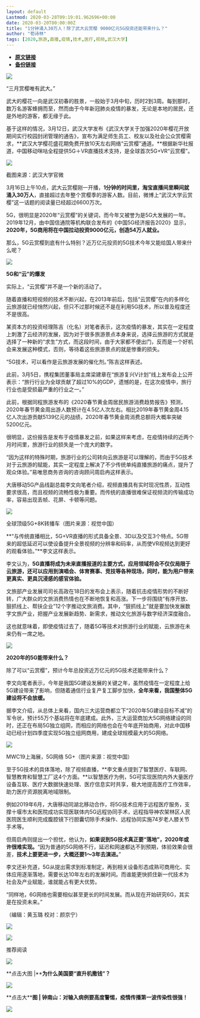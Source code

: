 ```yaml
---
layout: default
Lastmod: 2020-03-28T09:19:01.962696+00:00
date: 2020-03-20T00:00:00Z
title: "1分钟涌入30万人！除了武大云赏樱 9000亿元5G投资还能带来什么？"
author: "荀诗林"
tags: [2020,旅游,直播,疫情,技术,医疗,视频,武汉大学]
---
```


* [**原文链接**](https://mp.weixin.qq.com/s/Kd1Z3l3c930sFqT6tBJXXg)
* [**备份链接**](http://archive.is/pcop6)


  

![](/images/post/5fdb3f87f44cf8ae08d41ad1e0b84841.jpg)

“三月赏樱唯有武大。”

武大的樱花一向是武汉初春的胜景，一般始于3月中旬，历时2到3周。每到那时，数万名游客蜂拥而至，然而由于今年新冠肺炎疫情的暴发，无论是本地的居民，还是外地的游客，都无缘于此。

基于这样的情况，3月12日，武汉大学发布《武汉大学关于加强2020年樱花开放期间实行校园封闭管理的通告》，宣布为满足师生员工、校友以及社会公众赏樱需求，**武汉大学樱花盛花期免费开放10天左右网络“云赏樱”通道。**根据新华社报道，中国移动咪咕全程提供5G＋VR直播技术支持，是全球首次5G+VR“云赏樱”。

![](/images/post/cef75c889f1ae878b7272fad20155ccc.jpg)

截图来源：武汉大学官微

3月16日上午10点，武大云赏樱刚一开播，**1分钟的时间里，淘宝直播间里瞬间就涌入30万人**，直接超过去年整个赏樱季的游客人数。目前，微博上“武汉大学云赏樱”这一话题的阅读量已经超过6600万次。

5G，很明显是2020年“云赏樱”的关键词，而今年又被誉为是5G大发展的一年。2019年12月，由中国信通院等机构联合发布的《中国5G经济报告2020》显示，**2020年，5G商用将在中国拉动投资9000亿元，创造54万人就业。**

那么，5G云赏樱到底有什么特别？近万亿元投资的5G技术今年又能给国人带来什么呢？

![](/images/post/bc3576ff279d80264ac4f6d7a60432f9.jpg)

**5G和“云”的爆发**

实际上，“云赏樱”并不是一个新的活动了。

随着直播和短视频的技术不断兴起，在2013年前后，包括“云赏樱”在内的多样化云旅游就已经悄然兴起，但只不过那时候还不是在利用5G技术，所以普及程度还不是很高。

某资本方的投资经理陈吉（化名）对笔者表示，这次疫情的暴发，其实在一定程度上刺激了云经济的发展，因为对于很多旅游景点本身来说，选择云旅游的方式就是选择了一种新的“求生”方式，而这段时间，由于大家都不便出门，反而是一个好机会来发展这种模式，否则，等待着这些旅游景点的就是惨重的损失。

“5G技术，可以看作是云旅游发展的催化剂。”陈吉这样表述。

此前，3月5日，携程集团董事局主席梁建章在“旅游复兴V计划”线上发布会上公开表示：“旅行行业为全球贡献了超过10%的GDP，遗憾的是，在这次疫情中，旅行行业也是受损最严重的行业之一。”

此前，根据同程旅游发布的《2020春节黄金周居民旅游消费趋势报告》预测，2020年春节黄金周出游人数预计在4.5亿人次左右。相比2019年春节黄金周4.15亿人次出游贡献5139亿元的战绩，2020年春节黄金周消费总额将大概率突破5200亿元。

很明显，这份报告是发布于疫情暴发之前，如果这样来考虑，在疫情持续的近两个月时间里，旅游行业的损失是一个庞大的数字。

“因为这样的特殊时期，旅游行业的公司转向云旅游是可以理解的，而由于5G技术对于云旅游的赋能，其实一定程度上解决了不少传统单纯直播旅游的痛点，提升了观众体验。”易唯思商务咨询的咨询顾问周启冉这样表示。

大唐移动5G产品线副总裁李文向笔者介绍，视频直播具有实时现况性质，互动性要求很高，而且视频的流畅性极为重要。而传统的直播很难保证视频流的传输成功率，容易出现丢帧、花屏、卡顿等问题。

![](/images/post/e5da5184077b80a5d7943a7ba7710221.jpg)

全球顶级5G+8K转播车（图片来源：视觉中国）

**“与传统直播相比，5G+VR直播的形式具备全景、3D以及交互3个特点。5G带来的超低延迟可以使设备提升全景视频的分辨率和码率，从而使VR视频达到更好的观看体验。”**李文这样表示。

李文认为，**5G直播将成为未来直播报道的主要方式，应用领域将会不仅仅局限于云旅游，还可以应用到演唱会、体育赛事、竞技等各种现场，同时，能为用户带来更真实、更具沉浸感的感官体验。**

文旅部产业发展司司长高政在18日的发布会上表示，随着抗击疫情形势的不断好转，广大群众的文旅消费热情也在不断地恢复和高涨。下一步将围绕“有序开放、狠抓线上、帮扶企业”12个字推动文旅消费。其中，“狠抓线上”就是要加快发展数字文旅产业，把握产业发展新趋势、新需求，推动文化旅游与数字经济深度融合。

这也就意味着，即使疫情过去了，随着5G等技术对旅游行业的赋能，云旅游在未来仍有一席之地。

![](/images/post/bc3576ff279d80264ac4f6d7a60432f9.jpg)

**2020年的5G能带来什么？**

除了可以“云赏樱”，预计今年总投资近万亿元的5G技术还能带来什么？

李文向笔者表示，今年是我国5G建设发展的关键之年，虽然疫情在一定程度上给5G建设带来了影响，但随着通信行业复产复工脚步加快，**全年来看，我国整体5G建设将不会放缓。**

据李文介绍，从总体上来看，国内三大运营商都立下“2020年5G建设目标不减”的军令状，预计55万个基站将在年底建成。此外，三大运营商加大5G网络建设的同时，还正在布局5G独立组网，而相应的网络也会在今年底开始商用，对此中国移动已经计划四季度实现5G独立组网商用，建成全球规模最大的5G网络。

![](/images/post/9b30d734866fb4fe95ac394c63d058bb.jpg)

MWC19上海展，5G网络 5G+（图片来源：视觉中国）

至于5G技术的具体落地，除了视频直播，**李文重点提到了智慧医疗、车联网、智慧教育和智慧工厂这4个方面。**以智慧医疗为例，5G可实现医院内外大量医疗设备互联、医疗大数据快速处理、医疗信息实时共享，极大地提高医疗工作效率，助力医疗资源脱离地域限制。

例如2019年6月，大唐移动同湖北移动合作，将5G技术应用于远程医疗服务，支撑十堰市太和医院成功实现医联体内5G远程协同手术，远程指导神农架林区人民医院医生顺利完成腹腔镜下行胆囊切除手术操作、远程协同实施74岁老人膝关节手术等。

但周启冉则提出一个担忧，他认为，**如果说到5G技术真正要“落地”，2020年或许很难实现。**“因为普通的5G网络不行，延迟和网速都达不到预期，体验效果会很差，**技术上要更进一步，大概还要1～3年去演进。**”

李文还补充道，5G从提出需求到标准制定，再到相关设备形态成熟可商用化、实体应用逐渐落地，需要长达10年左右的发展时间。而谁能更快抓住新一代技术为社会及产业赋能，谁就能占有更大优势。

“同样地，6G网络也需要相似甚至更长的时间发展。而从现在开始研究6G，其实是在投资未来。”

（编辑：黄玉璐 校对：颜京宁）

[![](/images/post/c2249a13ced555acfcf85a0a1f9aea19.jpg)](https://e.vhall.com/subject/view/599011308)

  

![](/images/post/43b7a57fd045be64890b8526d60a1277.jpg)

  

推荐阅读

[![](/images/post/7984a6c16cd7e75fc02d116b05705288.jpg)](http://mp.weixin.qq.com/s?__biz=MjA5NTMyOTMwMQ==&mid=2651973409&idx=2&sn=e79e40ff78d182f30190b4ea0d83053e&chksm=4f3e805b7849094d4e925229213ad061b1150394a4a02c64a22e7e8b954976102042bcd0983a&scene=21#wechat_redirect)

**点击大图 |****为什么美国要“直升机撒钱”？**  

  

[![](/images/post/b0dbb646bc4caa7ecf30fd60206205e8.jpg)](http://mp.weixin.qq.com/s?__biz=MjA5NTMyOTMwMQ==&mid=2651973437&idx=1&sn=c1cae3f7a79fd43a9b385cfc9dcd68f6&chksm=4f3e804778490951650b941544a8de9a3eff2b17d83d5dc49b160ed6dac5c27eb11fa871e67f&scene=21#wechat_redirect)

**点击大****图 | **钟南山：对输入病例要高度警惕，疫情传播第一波传染性很强！****  

  

![](/images/post/f3501c0a0df0124df45b227b216c07a4.jpg)

